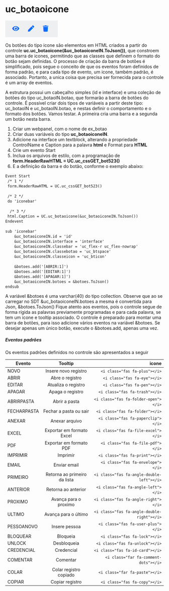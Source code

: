 # uc_botaoicone
![alt text](https://github.com/cpsrepositorio/gx_designsystem/blob/main/doc/imagens/uc_botaoicone.PNG "Icone")

Os botões do tipo icone são elementos em HTML criados a partir do controle **uc.uc_botaoicone(&uc_botaoiconeIN.ToJson())**, que constroem uma barra de icones, permitindo que as classes que definem o formato do botão sejam definidas.
O processo de criação da barra de botões é simplificado, pois segue o conceito de que os eventos foram definidos de forma padrão, e para cada tipo de evento, um icone, também padrão, é associado. Portanto, a unica coisa que precisa ser fornecida para o controle é um array de eventos.

A estrutura possui um cabeçalho simples (id e interface) e uma coleção de botões do tipo uc_botaoIN.botao, que formarão a barra de botões do controle.
É possível criar dois tipos de variáveis a partir deste tipo: uc_botaoIN e uc_botaoIN.botao, e nestas definir o comportamento e o formato dos botões. Vamos testar. A primeira cria uma barra e a segunda um botão nesta barra.
1.	Criar um webpanel, com o nome de ex_botao
2.	Criar duas variáveis do tipo **uc_botaoiconeIN**.
3.	Adicione na interface um textblock, alterando a propriedade ControlName e Caption para a palavra **html** e Format para **HTML**
4.	Crie um evento Start
5.	Inclua os arquivos de estilo, com a programação de **form.HeaderRawHTML = UC.uc_cssGET_bot523()**
6.	E a definição da barra e do botão, conforme o exemplo abaixo:	

```
Event Start
 /* 1 */
 form.HeaderRawHTML = UC.uc_cssGET_bot523()

 /* 2 */
 do 'iconebar'
	
  /* 3 */
 html.Caption = UC.uc_botaoicone(&uc_botaoiconeIN.ToJson())
Endevent

sub 'iconebar'
	&uc_botaoiconeIN.id = 'id'
	&uc_botaoiconeIN.interface = 'interface'	
	&uc_botaoiconeIN.classebar = 'uc_flex-r uc_flex-nowrap'
	&uc_botaoiconeIN.classebotao = 'uc_btspace'
	&uc_botaoiconeIN.classeicon = 'uc_bticon'
	
	&botoes.add('[ABRIR:1]')
	&botoes.add('[EDITAR:1]')
	&botoes.add('[APAGAR:1]')
	&uc_botaoiconeIN.botoes = &botoes.ToJson()
endsub
```

A variável &botoes é uma varchar(40) do tipo collection. Observe que ao se carregar no SDT &uc_botaoiconeIN.botoes a mesma é convertida para Json, &botoes.ToJson()
Fique atento aos eventos, pois o controle segue de forma rígida as palavras previamente programadas e para cada palavra, se tem um icone e tooltip associado.
O controle é preparado para montar uma barra de botões, para isso adicione vários eventos na variável &botoes. Se desejar apenas um único botão, execute o &botoes.add, apenas uma vez.

##### Eventos padrões
Os eventos padrões definidos no controle são apresentados a seguir


| Evento        | Tooltip           | icone  |
| ------------- |:-------------:| -----:|
| NOVO|Insere novo registro | `<i class="fas fa-plus"></i>`  |
| ABRIR | Abre o registro | `<i class="fas fa-eye"></i>` |
| EDITAR | Atualiza o registro      |   `<i class="fas fa-pen"></i>`  |
| APAGAR | Apaga o registro|    `<i class="fas fa-trash"></i>`  |
| ABRIRPASTA|Abrir a pasta |  `<i class="fas fa-folder-open"></i>` |
| FECHARPASTA| Fechar a pasta ou sair |  `<i class="fas fa-folder"></i>` |
|ANEXAR | Anexar arquivo|  `<i class="fas fa-paperclip"></i>` |
|EXCEL | Exportar em formato Excel| `<i class="fas fa-file-excel"></i>`  |
|PDF |Exportar em formato PDF | `<i class="fas fa-file-pdf"></i>`  |
| IMPRIMIR| Imprimir|  `<i class="fas fa-print"></i>` |
| EMAIL| Enviar email| `<i class="fas fa-envelope"></i>`  |
|PRIMEIRO | Retorna ao primeiro da lista|  `<i class="fas fa-angle-double-left"></i>` |
|ANTERIOR | Retorna ao anterior|  `<i class="fas fa-angle-left"></i>` |
| PROXIMO| Avança para o proximo|  `<i class="fas fa-angle-right"></i>` |
|ULTIMO |Avança para o último |  `<i class="fas fa-angle-double-right"></i>` |
|PESSOANOVO |Insere pessoa | `<i class="fas fa-user-plus"></i>`  |
| BLOQUEAR|Bloqueia |  `<i class="fas fa-lock"></i>` |
| UNLOCK|Desbloqueia | `<i class="fas fa-unlock"></i>`  |
| CREDENCIAL| Credencial  | `<i class="fas fa-id-card"></i>`  |
| COMENTAR| Comentar |  `<i class="far fa-comment-dots"></i>` |
|COLAR |Colar registro copiado  | `<i class="far fa-paste"></i>`  |
|COPIAR | Copiar registro| `<i class="fas fa-copy"></i>`  |

